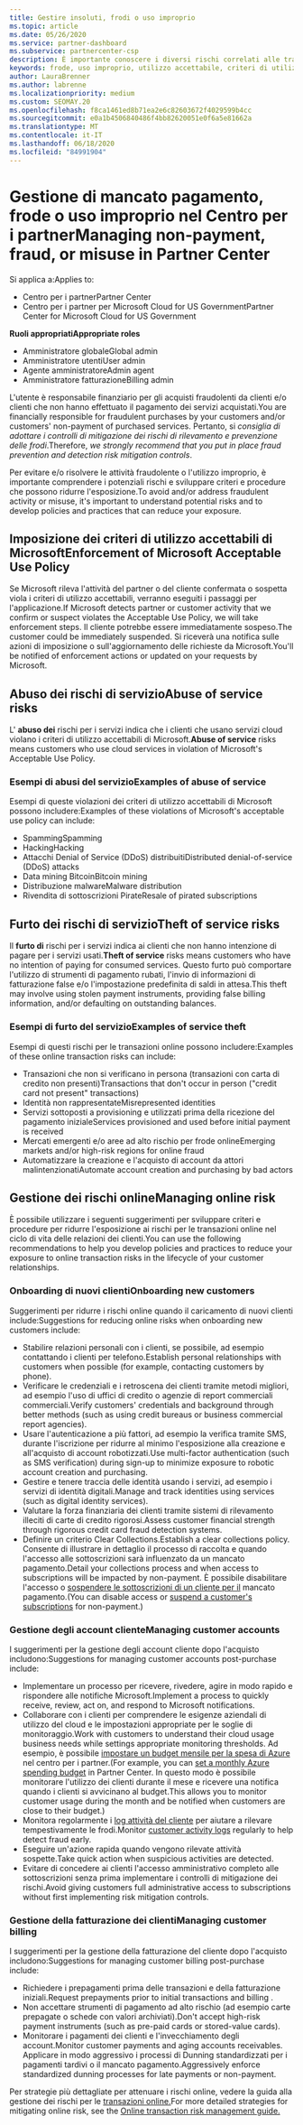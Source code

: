 ```yaml
---
title: Gestire insoluti, frodi o uso improprio
ms.topic: article
ms.date: 05/26/2020
ms.service: partner-dashboard
ms.subservice: partnercenter-csp
description: È importante conoscere i diversi rischi correlati alle transazioni online e le procedure consigliate per gestire e mitigare tali rischi.
keywords: frode, uso improprio, utilizzo accettabile, criteri di utilizzo accettabili, mancato pagamento, il cliente non pagherà fattura, rischi online, furto del servizio, abusi del servizio, Sospendi una sottoscrizione,
author: LauraBrenner
ms.author: labrenne
ms.localizationpriority: medium
ms.custom: SEOMAY.20
ms.openlocfilehash: f8ca1461ed8b71ea2e6c82603672f4029599b4cc
ms.sourcegitcommit: e0a1b4506840486f4bb82620051e0f6a5e81662a
ms.translationtype: MT
ms.contentlocale: it-IT
ms.lasthandoff: 06/18/2020
ms.locfileid: "84991904"
---
```

# <a name="managing-non-payment-fraud-or-misuse-in-partner-center"></a><span data-ttu-id="257de-104">Gestione di mancato pagamento, frode o uso improprio nel Centro per i partner</span><span class="sxs-lookup"><span data-stu-id="257de-104">Managing non-payment, fraud, or misuse in Partner Center</span></span>

<span data-ttu-id="257de-105">Si applica a:</span><span class="sxs-lookup"><span data-stu-id="257de-105">Applies to:</span></span>

- <span data-ttu-id="257de-106">Centro per i partner</span><span class="sxs-lookup"><span data-stu-id="257de-106">Partner Center</span></span>
- <span data-ttu-id="257de-107">Centro per i partner per Microsoft Cloud for US Government</span><span class="sxs-lookup"><span data-stu-id="257de-107">Partner Center for Microsoft Cloud for US Government</span></span>

<span data-ttu-id="257de-108">**Ruoli appropriati**</span><span class="sxs-lookup"><span data-stu-id="257de-108">**Appropriate roles**</span></span>
- <span data-ttu-id="257de-109">Amministratore globale</span><span class="sxs-lookup"><span data-stu-id="257de-109">Global admin</span></span>
- <span data-ttu-id="257de-110">Amministratore utenti</span><span class="sxs-lookup"><span data-stu-id="257de-110">User admin</span></span>
- <span data-ttu-id="257de-111">Agente amministratore</span><span class="sxs-lookup"><span data-stu-id="257de-111">Admin agent</span></span>
- <span data-ttu-id="257de-112">Amministratore fatturazione</span><span class="sxs-lookup"><span data-stu-id="257de-112">Billing admin</span></span>

<span data-ttu-id="257de-113">L'utente è responsabile finanziario per gli acquisti fraudolenti da clienti e/o clienti che non hanno effettuato il pagamento dei servizi acquistati.</span><span class="sxs-lookup"><span data-stu-id="257de-113">You are financially responsible for fraudulent purchases by your customers and/or customers' non-payment of purchased services.</span></span> <span data-ttu-id="257de-114">Pertanto, si *consiglia di adottare i controlli di mitigazione dei rischi di rilevamento e prevenzione delle frodi*.</span><span class="sxs-lookup"><span data-stu-id="257de-114">Therefore, *we strongly recommend that you put in place fraud prevention and detection risk mitigation controls*.</span></span>

<span data-ttu-id="257de-115">Per evitare e/o risolvere le attività fraudolente o l'utilizzo improprio, è importante comprendere i potenziali rischi e sviluppare criteri e procedure che possono ridurre l'esposizione.</span><span class="sxs-lookup"><span data-stu-id="257de-115">To avoid and/or address fraudulent activity or misuse, it's important to understand potential risks and to develop policies and practices that can reduce your exposure.</span></span>

## <a name="enforcement-of-microsoft-acceptable-use-policy"></a><span data-ttu-id="257de-116">Imposizione dei criteri di utilizzo accettabili di Microsoft</span><span class="sxs-lookup"><span data-stu-id="257de-116">Enforcement of Microsoft Acceptable Use Policy</span></span>

<span data-ttu-id="257de-117">Se Microsoft rileva l'attività del partner o del cliente confermata o sospetta viola i criteri di utilizzo accettabili, verranno eseguiti i passaggi per l'applicazione.</span><span class="sxs-lookup"><span data-stu-id="257de-117">If Microsoft detects partner or customer activity that we confirm or suspect violates the Acceptable Use Policy, we will take enforcement steps.</span></span> <span data-ttu-id="257de-118">Il cliente potrebbe essere immediatamente sospeso.</span><span class="sxs-lookup"><span data-stu-id="257de-118">The customer could be immediately suspended.</span></span> <span data-ttu-id="257de-119">Si riceverà una notifica sulle azioni di imposizione o sull'aggiornamento delle richieste da Microsoft.</span><span class="sxs-lookup"><span data-stu-id="257de-119">You'll be notified of enforcement actions or updated on your requests by Microsoft.</span></span>

## <a name="abuse-of-service-risks"></a><span data-ttu-id="257de-120">Abuso dei rischi di servizio</span><span class="sxs-lookup"><span data-stu-id="257de-120">Abuse of service risks</span></span>

<span data-ttu-id="257de-121">L' **abuso dei** rischi per i servizi indica che i clienti che usano servizi cloud violano i criteri di utilizzo accettabili di Microsoft.</span><span class="sxs-lookup"><span data-stu-id="257de-121">**Abuse of service** risks means customers who use cloud services in violation of Microsoft's Acceptable Use Policy.</span></span>

### <a name="examples-of-abuse-of-service"></a><span data-ttu-id="257de-122">Esempi di abusi del servizio</span><span class="sxs-lookup"><span data-stu-id="257de-122">Examples of abuse of service</span></span>

<span data-ttu-id="257de-123">Esempi di queste violazioni dei criteri di utilizzo accettabili di Microsoft possono includere:</span><span class="sxs-lookup"><span data-stu-id="257de-123">Examples of these violations of Microsoft's acceptable use policy can include:</span></span>

- <span data-ttu-id="257de-124">Spamming</span><span class="sxs-lookup"><span data-stu-id="257de-124">Spamming</span></span>
- <span data-ttu-id="257de-125">Hacking</span><span class="sxs-lookup"><span data-stu-id="257de-125">Hacking</span></span>
- <span data-ttu-id="257de-126">Attacchi Denial of Service (DDoS) distribuiti</span><span class="sxs-lookup"><span data-stu-id="257de-126">Distributed denial-of-service (DDoS) attacks</span></span>
- <span data-ttu-id="257de-127">Data mining Bitcoin</span><span class="sxs-lookup"><span data-stu-id="257de-127">Bitcoin mining</span></span>
- <span data-ttu-id="257de-128">Distribuzione malware</span><span class="sxs-lookup"><span data-stu-id="257de-128">Malware distribution</span></span>
- <span data-ttu-id="257de-129">Rivendita di sottoscrizioni Pirate</span><span class="sxs-lookup"><span data-stu-id="257de-129">Resale of pirated subscriptions</span></span>

## <a name="theft-of-service-risks"></a><span data-ttu-id="257de-130">Furto dei rischi di servizio</span><span class="sxs-lookup"><span data-stu-id="257de-130">Theft of service risks</span></span>

<span data-ttu-id="257de-131">Il **furto di** rischi per i servizi indica ai clienti che non hanno intenzione di pagare per i servizi usati.</span><span class="sxs-lookup"><span data-stu-id="257de-131">**Theft of service** risks means customers who have no intention of paying for consumed services.</span></span> <span data-ttu-id="257de-132">Questo furto può comportare l'utilizzo di strumenti di pagamento rubati, l'invio di informazioni di fatturazione false e/o l'impostazione predefinita di saldi in attesa.</span><span class="sxs-lookup"><span data-stu-id="257de-132">This theft may involve using stolen payment instruments, providing false billing information, and/or defaulting on outstanding balances.</span></span>

### <a name="examples-of-service-theft"></a><span data-ttu-id="257de-133">Esempi di furto del servizio</span><span class="sxs-lookup"><span data-stu-id="257de-133">Examples of service theft</span></span>

<span data-ttu-id="257de-134">Esempi di questi rischi per le transazioni online possono includere:</span><span class="sxs-lookup"><span data-stu-id="257de-134">Examples of these online transaction risks can include:</span></span>

- <span data-ttu-id="257de-135">Transazioni che non si verificano in persona (transazioni con carta di credito non presenti)</span><span class="sxs-lookup"><span data-stu-id="257de-135">Transactions that don't occur in person ("credit card not present" transactions)</span></span>
- <span data-ttu-id="257de-136">Identità non rappresentate</span><span class="sxs-lookup"><span data-stu-id="257de-136">Misrepresented identities</span></span>
- <span data-ttu-id="257de-137">Servizi sottoposti a provisioning e utilizzati prima della ricezione del pagamento iniziale</span><span class="sxs-lookup"><span data-stu-id="257de-137">Services provisioned and used before initial payment is received</span></span>
- <span data-ttu-id="257de-138">Mercati emergenti e/o aree ad alto rischio per frode online</span><span class="sxs-lookup"><span data-stu-id="257de-138">Emerging markets and/or high-risk regions for online fraud</span></span>
- <span data-ttu-id="257de-139">Automatizzare la creazione e l'acquisto di account da attori malintenzionati</span><span class="sxs-lookup"><span data-stu-id="257de-139">Automate account creation and purchasing by bad actors</span></span>

## <a name="managing-online-risk"></a><span data-ttu-id="257de-140">Gestione dei rischi online</span><span class="sxs-lookup"><span data-stu-id="257de-140">Managing online risk</span></span>

<span data-ttu-id="257de-141">È possibile utilizzare i seguenti suggerimenti per sviluppare criteri e procedure per ridurre l'esposizione ai rischi per le transazioni online nel ciclo di vita delle relazioni dei clienti.</span><span class="sxs-lookup"><span data-stu-id="257de-141">You can use the following recommendations to help you develop policies and practices to reduce your exposure to online transaction risks in the lifecycle of your customer relationships.</span></span>

### <a name="onboarding-new-customers"></a><span data-ttu-id="257de-142">Onboarding di nuovi clienti</span><span class="sxs-lookup"><span data-stu-id="257de-142">Onboarding new customers</span></span>

<span data-ttu-id="257de-143">Suggerimenti per ridurre i rischi online quando il caricamento di nuovi clienti include:</span><span class="sxs-lookup"><span data-stu-id="257de-143">Suggestions for reducing online risks when onboarding new customers include:</span></span>

- <span data-ttu-id="257de-144">Stabilire relazioni personali con i clienti, se possibile, ad esempio contattando i clienti per telefono.</span><span class="sxs-lookup"><span data-stu-id="257de-144">Establish personal relationships with customers when possible (for example, contacting customers by phone).</span></span>
- <span data-ttu-id="257de-145">Verificare le credenziali e i retroscena dei clienti tramite metodi migliori, ad esempio l'uso di uffici di credito o agenzie di report commerciali commerciali.</span><span class="sxs-lookup"><span data-stu-id="257de-145">Verify customers' credentials and background through better methods (such as using credit bureaus or business commercial report agencies).</span></span>
- <span data-ttu-id="257de-146">Usare l'autenticazione a più fattori, ad esempio la verifica tramite SMS, durante l'iscrizione per ridurre al minimo l'esposizione alla creazione e all'acquisto di account robotizzati.</span><span class="sxs-lookup"><span data-stu-id="257de-146">Use multi-factor authentication (such as SMS verification) during sign-up to minimize exposure to robotic account creation and purchasing.</span></span>
- <span data-ttu-id="257de-147">Gestire e tenere traccia delle identità usando i servizi, ad esempio i servizi di identità digitali.</span><span class="sxs-lookup"><span data-stu-id="257de-147">Manage and track identities using services (such as digital identity services).</span></span>
- <span data-ttu-id="257de-148">Valutare la forza finanziaria dei clienti tramite sistemi di rilevamento illeciti di carte di credito rigorosi.</span><span class="sxs-lookup"><span data-stu-id="257de-148">Assess customer financial strength through rigorous credit card fraud detection systems.</span></span>
- <span data-ttu-id="257de-149">Definire un criterio Clear Collections.</span><span class="sxs-lookup"><span data-stu-id="257de-149">Establish a clear collections policy.</span></span> <span data-ttu-id="257de-150">Consente di illustrare in dettaglio il processo di raccolta e quando l'accesso alle sottoscrizioni sarà influenzato da un mancato pagamento.</span><span class="sxs-lookup"><span data-stu-id="257de-150">Detail your collections process and when access to subscriptions will be impacted by non-payment.</span></span> <span data-ttu-id="257de-151">È possibile disabilitare l'accesso o [sospendere le sottoscrizioni di un cliente per il](suspend-a-subscription.md) mancato pagamento.</span><span class="sxs-lookup"><span data-stu-id="257de-151">(You can disable access or [suspend a customer's subscriptions](suspend-a-subscription.md) for non-payment.)</span></span>

### <a name="managing-customer-accounts"></a><span data-ttu-id="257de-152">Gestione degli account cliente</span><span class="sxs-lookup"><span data-stu-id="257de-152">Managing customer accounts</span></span>

<span data-ttu-id="257de-153">I suggerimenti per la gestione degli account cliente dopo l'acquisto includono:</span><span class="sxs-lookup"><span data-stu-id="257de-153">Suggestions for managing customer accounts post-purchase include:</span></span>

- <span data-ttu-id="257de-154">Implementare un processo per ricevere, rivedere, agire in modo rapido e rispondere alle notifiche Microsoft.</span><span class="sxs-lookup"><span data-stu-id="257de-154">Implement a process to quickly receive, review, act on, and respond to Microsoft notifications.</span></span>
- <span data-ttu-id="257de-155">Collaborare con i clienti per comprendere le esigenze aziendali di utilizzo del cloud e le impostazioni appropriate per le soglie di monitoraggio.</span><span class="sxs-lookup"><span data-stu-id="257de-155">Work with customers to understand their cloud usage business needs while settings appropriate monitoring thresholds.</span></span> <span data-ttu-id="257de-156">Ad esempio, è possibile [impostare un budget mensile per la spesa di Azure](set-an-azure-spending-budget-for-your-customers.md) nel centro per i partner.</span><span class="sxs-lookup"><span data-stu-id="257de-156">(For example, you can [set a monthly Azure spending budget](set-an-azure-spending-budget-for-your-customers.md) in Partner Center.</span></span> <span data-ttu-id="257de-157">In questo modo è possibile monitorare l'utilizzo dei clienti durante il mese e ricevere una notifica quando i clienti si avvicinano al budget.</span><span class="sxs-lookup"><span data-stu-id="257de-157">This allows you to monitor customer usage during the month and be notified when customers are close to their budget.)</span></span>
- <span data-ttu-id="257de-158">Monitora regolarmente i [log attività del cliente](activity-logs.md) per aiutare a rilevare tempestivamente le frodi.</span><span class="sxs-lookup"><span data-stu-id="257de-158">Monitor [customer activity logs](activity-logs.md) regularly to help detect fraud early.</span></span>
- <span data-ttu-id="257de-159">Eseguire un'azione rapida quando vengono rilevate attività sospette.</span><span class="sxs-lookup"><span data-stu-id="257de-159">Take quick action when suspicious activities are detected.</span></span>
- <span data-ttu-id="257de-160">Evitare di concedere ai clienti l'accesso amministrativo completo alle sottoscrizioni senza prima implementare i controlli di mitigazione dei rischi.</span><span class="sxs-lookup"><span data-stu-id="257de-160">Avoid giving customers full administrative access to subscriptions without first implementing risk mitigation controls.</span></span>

### <a name="managing-customer-billing"></a><span data-ttu-id="257de-161">Gestione della fatturazione dei clienti</span><span class="sxs-lookup"><span data-stu-id="257de-161">Managing customer billing</span></span>

<span data-ttu-id="257de-162">I suggerimenti per la gestione della fatturazione del cliente dopo l'acquisto includono:</span><span class="sxs-lookup"><span data-stu-id="257de-162">Suggestions for managing customer billing post-purchase include:</span></span>

- <span data-ttu-id="257de-163">Richiedere i prepagamenti prima delle transazioni e della fatturazione iniziali.</span><span class="sxs-lookup"><span data-stu-id="257de-163">Request prepayments prior to initial transactions and billing .</span></span>
- <span data-ttu-id="257de-164">Non accettare strumenti di pagamento ad alto rischio (ad esempio carte prepagate o schede con valori archiviati).</span><span class="sxs-lookup"><span data-stu-id="257de-164">Don't accept high-risk payment instruments (such as pre-paid cards or stored-value cards).</span></span>
- <span data-ttu-id="257de-165">Monitorare i pagamenti dei clienti e l'invecchiamento degli account.</span><span class="sxs-lookup"><span data-stu-id="257de-165">Monitor customer payments and aging accounts receivables.</span></span> <span data-ttu-id="257de-166">Applicare in modo aggressivo i processi di Dunning standardizzati per i pagamenti tardivi o il mancato pagamento.</span><span class="sxs-lookup"><span data-stu-id="257de-166">Aggressively enforce standardized dunning processes for late payments or non-payment.</span></span>

<span data-ttu-id="257de-167">Per strategie più dettagliate per attenuare i rischi online, vedere la guida alla gestione dei rischi per le [transazioni online.](https://assets.windowsphone.com/7d885238-e13b-4f10-a682-3d5adacd2859/CSP-PartnerRiskGuide-APSFinal_InvariantCulture_Default.zip)</span><span class="sxs-lookup"><span data-stu-id="257de-167">For more detailed strategies for mitigating online risk, see the [Online transaction risk management guide.](https://assets.windowsphone.com/7d885238-e13b-4f10-a682-3d5adacd2859/CSP-PartnerRiskGuide-APSFinal_InvariantCulture_Default.zip)</span></span>
